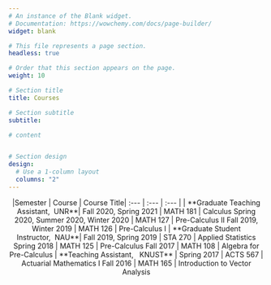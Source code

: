 ```yaml
---
# An instance of the Blank widget.
# Documentation: https://wowchemy.com/docs/page-builder/
widget: blank

# This file represents a page section.
headless: true

# Order that this section appears on the page.
weight: 10

# Section title
title: Courses

# Section subtitle
subtitle:

# content


# Section design
design:
  # Use a 1-column layout
  columns: "2" 
---
```


<div align="center">
|Semester |  Course | Course Title|
:--- |  :--- | :--- |
|<td colspan = "2"> **Graduate Teaching Assistant,&nbsp;&nbsp;UNR**| 
Fall 2020, Spring 2021   |  MATH 181  | Calculus
Spring 2020, Summer 2020, Winter 2020 |  MATH 127  | Pre-Calculus II
Fall 2019, Winter 2019 |  MATH 126  | Pre-Calculus I
|<td colspan = "2"> **Graduate Student Instructor,&nbsp;&nbsp;NAU**| 
Fall 2019, Spring 2019 |  STA 270  | Applied Statistics
Spring 2018 |  MATH 125  | Pre-Calculus
Fall 2017 |  MATH 108  | Algebra for Pre-Calculus
|<td colspan = "2"> **Teaching Assistant, &nbsp;&nbsp;KNUST** | 
Spring 2017 |  ACTS 567  | Actuarial Mathematics I
Fall 2016 |  MATH 165  | Introduction to Vector Analysis
</div>
